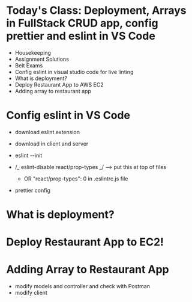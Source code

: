 # Today's Class: Deployment, Arrays in FullStack CRUD app, config prettier and eslint in VS Code

- Housekeeping
- Assignment Solutions
- Belt Exams
- Config eslint in visual studio code for live linting
- What is deployment?
- Deploy Restaurant App to AWS EC2
- Adding array to restaurant app

# Config eslint in VS Code

- download eslint extension
- download in client and server
- eslint --init
- /_ eslint-disable react/prop-types _/ --> put this at top of files

  - OR "react/prop-types": 0 in .eslintrc.js file

- prettier config

# What is deployment?

# Deploy Restaurant App to EC2!

# Adding Array to Restaurant App

- modify models and controller and check with Postman
- modify client
